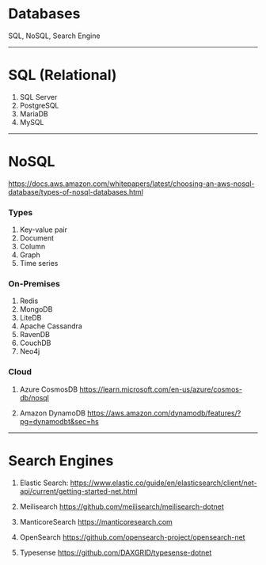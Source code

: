 # Databases
SQL, NoSQL, Search Engine

---

# SQL (Relational)

1. SQL Server
2. PostgreSQL
3. MariaDB
4. MySQL

---

# NoSQL
https://docs.aws.amazon.com/whitepapers/latest/choosing-an-aws-nosql-database/types-of-nosql-databases.html

### Types
1. Key-value pair
2. Document
3. Column
4. Graph
5. Time series

### On-Premises
1. Redis
2. MongoDB
3. LiteDB
4. Apache Cassandra
5. RavenDB
6. CouchDB
7. Neo4j


### Cloud
1. Azure CosmosDB
https://learn.microsoft.com/en-us/azure/cosmos-db/nosql

2. Amazon DynamoDB
https://aws.amazon.com/dynamodb/features/?pg=dynamodbt&sec=hs

---

# Search Engines

1. Elastic Search: 
https://www.elastic.co/guide/en/elasticsearch/client/net-api/current/getting-started-net.html

2. Meilisearch
https://github.com/meilisearch/meilisearch-dotnet

3. ManticoreSearch
https://manticoresearch.com

4. OpenSearch
https://github.com/opensearch-project/opensearch-net

5. Typesense
https://github.com/DAXGRID/typesense-dotnet
